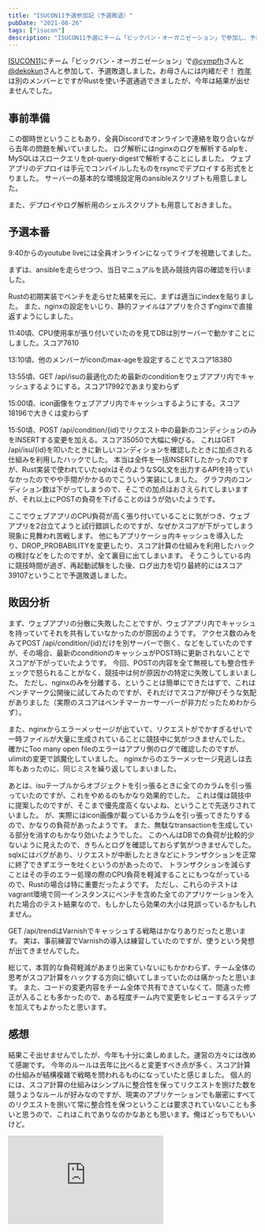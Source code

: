 ```yaml
---
title: "ISUCON11予選参加記（予選敗退）"
pubDate: "2021-08-26"
tags: ["isucon"]
description: "ISUCON11予選にチーム「ビックバン・オーガニゼーション」で参加し、予選敗退した振り返りと分析をまとめました。"
---
```


[ISUCON11](https://isucon.net/archives/55821036.html)にチーム「ビックバン・オーガニゼーション」で[@cympfh](https://twitter.com/cympfh)さんと[@dekokun](https://twitter.com/dekokun)さんと参加して、予選敗退しました。お母さんには内緒だぞ！
[昨年](/hexo/2020/09/13/isucon10-qual.html)は別のメンバーとですがRustを使い予選通過できましたが、今年は結果が出せませんでした。

## 事前準備
この御時世ということもあり、全員Discordでオンラインで連絡を取り合いながら去年の問題を解いていました。
ログ解析にはnginxのログを解析するalpを、MySQLはスロークエリをpt-query-digestで解析することにしました。
ウェブアプリのデプロイは手元でコンパイルしたものをrsyncでデプロイする形式をとりました。
サーバーの基本的な環境設定用のansibleスクリプトも用意しました。

また、デプロイやログ解析用のシェルスクリプトも用意しておきました。

## 予選本番
9:40からのyoutube liveには全員オンラインになってライブを視聴してました。

まずは、ansibleを走らせつつ、当日マニュアルを読み競技内容の確認を行いました。

Rustの初期実装でベンチを走らせた結果を元に、まずは適当にindexを貼りました。
また、nginxの設定をいじり、静的ファイルはアプリを介さずnginxで直接返すようにしました。

11:40頃、CPU使用率が張り付いていたのを見てDBは別サーバーで動かすことにしました。スコア7610

13:10頃、他のメンバーがiconのmax-ageを設定することでスコア18380

13:55頃、GET /api/isuの最適化のため最新のconditionをウェブアプリ内でキャッシュするようにする。スコア17992であまり変わらず

15:00頃、icon画像をウェブアプリ内でキャッシュするようにする。スコア18196で大きくは変わらず

15:50頃、POST /api/condition/{id}でリクエスト中の最新のコンディションのみをINSERTする変更を加える。スコア35050で大幅に伸びる。
これはGET /api/isu/{id}を叩いたときに新しいコンディションを確認したときに加点される仕組みを利用したハックでした。
本当は全件を一括INSERTしたかったのですが、Rust実装で使われていたsqlxはそのようなSQL文を出力するAPIを持っていなかったのでやや手間がかかるのでこういう実装にしました。
グラフ内のコンディション数は下がってしまうので、そこでの加点はおさえられてしまいますが、それ以上にPOSTの負荷を下げることのほうが効いたようです。

ここでウェブアプリのCPU負荷が高く張り付いていることに気がつき、ウェブアプリを2台立てようと試行錯誤したのですが、なぜかスコアが下がってしまう現象に見舞われ苦戦します。
他にもアプリケーショ内キャッシュを導入したり、DROP_PROBABILITYを変更したり、スコア計算の仕組みを利用したハックの検討などをしたのですが、全て裏目に出てしまいます。
そうこうしている内に競技時間が過ぎ、再起動試験をした後、ログ出力を切り最終的にはスコア39107ということで予選敗退しました。

## 敗因分析
まず、ウェブアプリの分散に失敗したことですが、ウェブアプリ内でキャッシュを持っていてそれを共有していなかったのが原因のようです。
アクセス数のみをみてPOST /api/condition/{id}だけを別サーバーで捌く、などをしていたのですが、その場合、最新のconditionのキャッシュがPOST時に更新されないことでスコアが下がっていたようです。
今回、POSTの内容を全て無視しても整合性チェックで怒られることがなく、競技中は何が原因かの特定に失敗してしまいました。
ただし、nginxのみを分離する、ということは簡単にできたはずで、これはベンチマーク公開後に試してみたのですが、それだけでスコアが伸びそうな気配がありました（実際のスコアはベンチマーカーサーバーが非力だったためわからず）。

また、nginxからエラーメッセージが出ていて、リクエストがでかすぎるせいで一時ファイルが大量に生成されていることに競技中に気がつきませんでした。
確かにToo many open fileのエラーはアプリ側のログで確認したのですが、ulimitの変更で誤魔化していました。
nginxからのエラーメッセージ見逃しは去年もあったのに、同じミスを繰り返してしまいました。

あとは、isuテーブルからオブジェクトを引っ張るときに全てのカラムを引っ張っていたのですが、これをやめるのもかなり効果的でした。
これは僕は競技中に提案したのですが、そこまで優先度高くないよね、ということで先送りされていました。
が、実際にはicon画像が載っているカラムを引っ張ってきたりするので、かなりの負荷があったようです。
また、無駄なtransactionを生成している部分を消すのもかなり効いたようでした。
このへんはDBでの負荷が比較的少ないように見えたので、きちんとログを確認しておらず気がつきませんでした。
sqlxにはバグがあり、リクエストが中断したときなどにトランザクションを正常に終了できずエラーを吐くというのがあったので、
トランザクションを減らすことはその手のエラー処理の際のCPU負荷を軽減することにもつながっているので、Rustの場合は特に重要だったようです。
ただし、これらのテストはvagrant環境で同一インスタンスにベンチを含めた全てのアプリケーションを入れた場合のテスト結果なので、もしかしたら効果の大小は見誤っているかもしれません。

GET /api/trendはVarnishでキャッシュする戦略はかなりありだったと思います。
実は、事前練習でVarnishの導入は練習していたのですが、使うという発想が出てきませんでした。

総じて、本質的な負荷軽減があまり出来ていないにもかかわらず、チーム全体の思考がスコア計算をハックする方向に傾いてしまっていたのは痛かったと思います。
また、コードの変更内容をチーム全体で共有できていなくて、間違った修正が入ることも多かったので、ある程度チーム内で変更をレビューするステップを加えてもよかったと思います。

## 感想
結果こそ出せませんでしたが、今年も十分に楽しめました。運営の方々には改めて感謝です。
今年のルールは去年に比べると変更すべき点が多く、スコア計算の仕組みが結構複雑で戦略を問われるものになっていたと感じました。
個人的には、スコア計算の仕組みはシンプルに整合性を保ってリクエストを捌けた数を競うようなルールが好みなのですが、現実のアプリケーションでも厳密にすべてのリクエストを捌いて常に整合性を保つということは要求されていないことも多いと思うので、これはこれでありなのかなあとも思います。俺はどっちでもいいけど。

<iframe width="312" height="176" src="https://ext.nicovideo.jp/thumb/so39063160" scrolling="no" style="border:solid 1px #ccc;" frameborder="0"><a href="https://www.nicovideo.jp/watch/so39063160">人造昆虫カブトボーグ 第1話「親父超え！勇気のライジング・プロミネンス」</a></iframe>